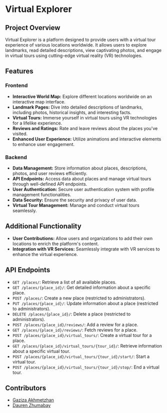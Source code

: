 # Virtual Explorer

## Project Overview
Virtual Explorer is a platform designed to provide users with a virtual tour experience of various locations worldwide. It allows users to explore landmarks, read detailed descriptions, view captivating photos, and engage in virtual tours using cutting-edge virtual reality (VR) technologies.

## Features

### Frontend
- **Interactive World Map:** Explore different locations worldwide on an interactive map interface.
- **Landmark Pages:** Dive into detailed descriptions of landmarks, including photos, historical insights, and interesting facts.
- **Virtual Tours:** Immerse yourself in virtual tours using VR technologies for a lifelike experience.
- **Reviews and Ratings:** Rate and leave reviews about the places you've visited.
- **Enhanced User Experience:** Utilize animations and interactive elements to enhance user engagement.

### Backend
- **Data Management:** Store information about places, descriptions, photos, and user reviews efficiently.
- **API Endpoints:** Access data about places and manage virtual tours through well-defined API endpoints.
- **User Authentication:** Secure user authentication system with profile management functionalities.
- **Data Security:** Ensure the security and privacy of user data.
- **Virtual Tour Management:** Manage and conduct virtual tours seamlessly.

## Additional Functionality
- **User Contributions:** Allow users and organizations to add their own locations to enrich the platform's content.
- **Integration with VR Services:** Seamlessly integrate with VR services to enhance the virtual experience.

## API Endpoints
- `GET /places/`: Retrieve a list of all available places.
- `GET /places/{place_id}/`: Get detailed information about a specific place.
- `POST /places/`: Create a new place (restricted to administrators).
- `PUT /places/{place_id}/`: Update information about a place (restricted to administrators).
- `DELETE /places/{place_id}/`: Delete a place (restricted to administrators).
- `POST /places/{place_id}/reviews/`: Add a review for a place.
- `GET /places/{place_id}/reviews/`: Fetch reviews for a place.
- `POST /places/{place_id}/virtual_tours/`: Create a virtual tour for a place.
- `GET /places/{place_id}/virtual_tours/{tour_id}/`: Retrieve information about a specific virtual tour.
- `POST /places/{place_id}/virtual_tours/{tour_id}/start/`: Start a virtual tour.
- `POST /places/{place_id}/virtual_tours/{tour_id}/stop/`: End a virtual tour.

## Contributors
- [Gaziza Akhmetzhan](https://github.com/gaziza13)
- [Dauren Zhumabay](https://github.com/skapar)
